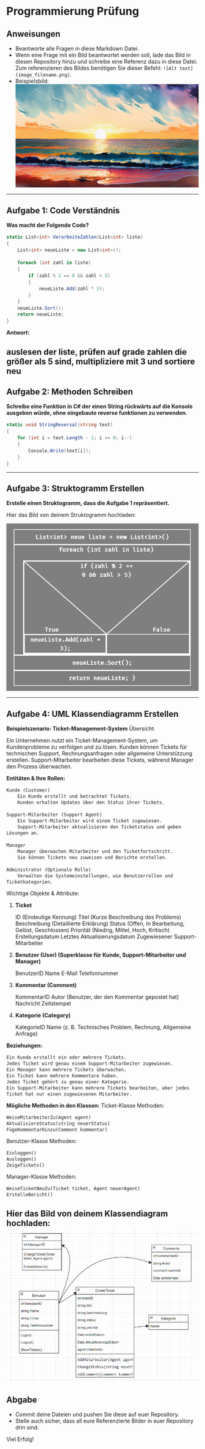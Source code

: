 # Programmierung Prüfung

## Anweisungen
- Beantworte alle Fragen in diese Markdown Datei.
- Wenn eine Frage mit ein Bild beantwortet werden soll, lade das Bild in diesen Repository hinzu und schreibe eine Referenz dazu in diese Datei. Zum referenzieren des Bildes benötigen Sie dieser Befehl: `![Alt text](image_filename.png)`.
- Beispielsbild:
![Schöner Strand](sampleImage.jpg)

---

## Aufgabe 1: Code Verständnis
**Was macht der Folgende Code?**

```csharp
static List<int> VerarbeiteZahlen(List<int> liste)
{
    List<int> neueListe = new List<int>();

    foreach (int zahl in liste)
    {
        if (zahl % 2 == 0 && zahl > 5)
        {
            neueListe.Add(zahl * 3);
        }
    }
    neueListe.Sort();
    return neueListe;
}
```

**Antwort:**

<!-- Schreiben Sie Ihre Anwort nach diesen Grünen Teil und vor der drei striche. -->
auslesen der liste, prüfen auf grade zahlen die größer als 5 sind, multipliziere mit 3 und sortiere neu
---

## Aufgabe 2: Methoden Schreiben
**Schreibe eine Funktion in C# der einen String rückwärts auf die Konsole ausgeben würde, ohne eingebaute reverse funktionen zu verwenden.**

```csharp
static void StringReversal(string text)
{
    for (int i = text.Length - 1; i >= 0; i--)
    {
        Console.Write(text[i]);
    }
}
```

---

## Aufgabe 3: Struktogramm Erstellen
**Erstelle einen Struktogramm, dass die Aufgabe 1 repräsentiert.**

Hier das Bild von deinem Struktogramm hochladen:

![Aufgabe 3](Aufgabe3.png)

---

## Aufgabe 4: UML Klassendiagramm Erstellen
**Beispielszenario: Ticket-Management-System**
Übersicht:

Ein Unternehmen nutzt ein Ticket-Management-System, um Kundenprobleme zu verfolgen und zu lösen. Kunden können Tickets für technischen Support, Rechnungsanfragen oder allgemeine Unterstützung erstellen. Support-Mitarbeiter bearbeiten diese Tickets, während Manager den Prozess überwachen.

**Entitäten & Ihre Rollen:**

    Kunde (Customer)
        Ein Kunde erstellt und betrachtet Tickets.
        Kunden erhalten Updates über den Status ihrer Tickets.

    Support-Mitarbeiter (Support Agent)
        Ein Support-Mitarbeiter wird einem Ticket zugewiesen.
        Support-Mitarbeiter aktualisieren den Ticketstatus und geben Lösungen an.

    Manager
        Manager überwachen Mitarbeiter und den Ticketfortschritt.
        Sie können Tickets neu zuweisen und Berichte erstellen.

    Administrator (Optionale Rolle)
        Verwalten die Systemeinstellungen, wie Benutzerrollen und Ticketkategorien.

Wichtige Objekte & Attribute:
1. **Ticket**

    ID (Eindeutige Kennung)
    Titel (Kurze Beschreibung des Problems)
    Beschreibung (Detaillierte Erklärung)
    Status (Offen, In Bearbeitung, Gelöst, Geschlossen)
    Priorität (Niedrig, Mittel, Hoch, Kritisch)
    Erstellungsdatum
    Letztes Aktualisierungsdatum
    Zugewiesener Support-Mitarbeiter

2. **Benutzer (User) (Superklasse für Kunde, Support-Mitarbeiter und Manager)**

    BenutzerID
    Name
    E-Mail
    Telefonnummer

3. **Kommentar (Comment)**

    KommentarID
    Autor (Benutzer, der den Kommentar gepostet hat)
    Nachricht
    Zeitstempel

4. **Kategorie (Category)**

    KategorieID
    Name (z. B. Technisches Problem, Rechnung, Allgemeine Anfrage)

**Beziehungen:**

    Ein Kunde erstellt ein oder mehrere Tickets.
    Jedes Ticket wird genau einem Support-Mitarbeiter zugewiesen.
    Ein Manager kann mehrere Tickets überwachen.
    Ein Ticket kann mehrere Kommentare haben.
    Jedes Ticket gehört zu genau einer Kategorie.
    Ein Support-Mitarbeiter kann mehrere Tickets bearbeiten, aber jedes Ticket hat nur einen zugewiesenen Mitarbeiter.

**Mögliche Methoden in den Klassen:**
Ticket-Klasse Methoden:

    WeiseMitarbeiterZu(Agent agent)
    AktualisiereStatus(string neuerStatus)
    FügeKommentarHinzu(Comment kommentar)

Benutzer-Klasse Methoden:

    Einloggen()
    Ausloggen()
    ZeigeTickets()

Manager-Klasse Methoden:

    WeiseTicketNeuZu(Ticket ticket, Agent neuerAgent)
    ErstelleBericht()


Hier das Bild von deinem Klassendiagram hochladen:
![Aufgabe 4](Aufgabe4.png)
---

## Abgabe
- Commit deine Dateien und pushen Sie diese auf euer Repository.
- Stelle auch sicher, dass all eure Referenzierte Bilder in euer Repository drin sind.

Viel Erfolg!
